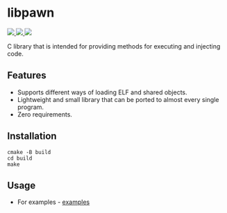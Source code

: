 # libpawn

<p>
    <a href="https://entysec.netlify.app">
        <img src="https://img.shields.io/badge/developer-EntySec-blue.svg">
    </a>
    <a href="https://github.com/EntySec/libpawn">
        <img src="https://img.shields.io/badge/language-C-grey.svg">
    </a>
    <a href="https://github.com/EntySec/libpawn/stargazers">
        <img src="https://img.shields.io/github/stars/EntySec/libpawn?color=yellow">
    </a>
</p>

C library that is intended for providing methods for executing and injecting code.

## Features

* Supports different ways of loading ELF and shared objects.
* Lightweight and small library that can be ported to almost every single program.
* Zero requirements.

## Installation

```shell
cmake -B build
cd build
make
```

## Usage

* For examples - [examples](https://github.com/EntySec/libpawn/tree/main/examples)
